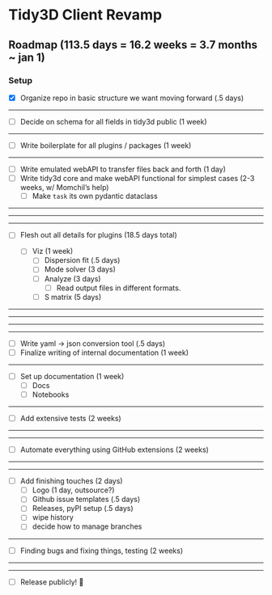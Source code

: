 # Tidy3D Client Revamp

## Roadmap (113.5 days = 16.2 weeks = 3.7 months ~ jan 1)

### Setup

- [x] Organize repo in basic structure we want moving forward (.5 days)
---
- [ ] Decide on schema for all fields in tidy3d public (1 week)
---
- [ ] Write boilerplate for all plugins / packages (1 week)
---
- [ ] Write emulated webAPI to transfer files back and forth (1 day)
- [ ] Write tidy3d core and make webAPI functional for simplest cases (2-3 weeks, w/ Momchil’s help)
	- [ ] Make `task` its own pydantic dataclass
---
---
---
- [ ] Flesh out all details for plugins (18.5 days total)

  - [ ] Viz (1 week)
	- [ ] Dispersion fit (.5 days)
	- [ ] Mode solver (3 days)
	- [ ] Analyze (3 days)
		- [ ] Read output files in different formats.
	- [ ] S matrix (5 days)
---
---
---
---
- [ ] Write yaml -> json conversion tool (.5 days)
- [ ] Finalize writing of internal documentation (1 week)
---
- [ ] Set up documentation (1 week)
	- [ ] Docs
	- [ ] Notebooks
---
- [ ] Add extensive tests (2 weeks)
---
---
- [ ] Automate everything using GitHub extensions (2 weeks)
---
---
- [ ] Add finishing touches (2 days)
	- [ ] Logo (1 day, outsource?)
	- [ ] Github issue templates (.5 days)
	- [ ] Releases, pyPI setup (.5 days)
	- [ ] wipe history
	- [ ] decide how to manage branches
---
- [ ] Finding bugs and fixing things, testing (2 weeks)
---
---
- [ ]  Release publicly! :partying_face:
